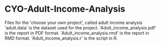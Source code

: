 # CYO-Adult-Income-Analysis
Files for the 'choose your own project', called adult income analysis
'adult.data' is the dataset used for the project.
'Adult_income_analysis.pdf' is the report in PDF format.
'Adult_income_analysis.rmd' is the report in RMD format.
'Adult_income_analysis.r' is the script in R.

